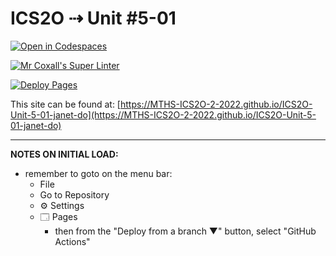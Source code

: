 # ICS2O ⇢ Unit #5-01

[![Open in Codespaces](https://classroom.github.com/assets/launch-codespace-7f7980b617ed060a017424585567c406b6ee15c891e84e1186181d67ecf80aa0.svg)](https://classroom.github.com/open-in-codespaces?assignment_repo_id=10985661)

[![Mr Coxall's Super Linter](https://github.com/MTHS-ICS2O-2-2022/ICS2O-Unit-5-01-janet-do/workflows/Mr%20Coxall's%20Super%20Linter/badge.svg)](https://github.com/MTHS-ICS2O-2-2022/ICS2O-Unit-5-01-janet-do/actions)

[![Deploy Pages](https://github.com/MTHS-ICS2O-2-2022/ICS2O-Unit-5-01-janet-do/workflows/Deploy%20Pages/badge.svg)](https://github.com/MTHS-ICS2O-2-2022/ICS2O-Unit-5-01-janet-do/actions)

This site can be found at: [https://MTHS-ICS2O-2-2022.github.io/ICS2O-Unit-5-01-janet-do](https://MTHS-ICS2O-2-2022.github.io/ICS2O-Unit-5-01-janet-do)

---

**NOTES ON INITIAL LOAD:**
- remember to goto on the menu bar:
  - File
  - Go to Repository
  - ⚙ Settings
  - 🗔 Pages
    - then from the "Deploy from a branch ▼" button, select "GitHub Actions"

